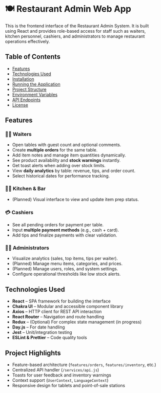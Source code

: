 # 🍽️ Restaurant Admin Web App

This is the frontend interface of the Restaurant Admin System. It is built using React and provides role-based access for staff such as waiters, kitchen personnel, cashiers, and administrators to manage restaurant operations effectively.

## Table of Contents

- [Features](#features)
- [Technologies Used](#technologies-used)
- [Installation](#installation)
- [Running the Application](#running-the-application)
- [Project Structure](#project-structure)
- [Environment Variables](#environment-variables)
- [API Endpoints](#api-endpoints)
- [License](#license)

## Features

### 👨‍🍳 Waiters
- Open tables with guest count and optional comments.
- Create **multiple orders** for the same table.
- Add item notes and manage item quantities dynamically.
- See product availability and **stock warnings** instantly.
- Get toast alerts when adding over stock limits.
- View **daily analytics** by table: revenue, tips, and order count.
- Select historical dates for performance tracking.

### 🧑‍🍳 Kitchen & Bar
- (Planned) Visual interface to view and update item prep status.

### 💳 Cashiers
- See all pending orders for payment per table.
- Input **multiple payment methods** (e.g., cash + card).
- Add tips and finalize payments with clear validation.

### 🧑‍💼 Administrators
- Visualize analytics (sales, top items, tips per waiter).
- (Planned) Manage menu items, categories, and prices.
- (Planned) Manage users, roles, and system settings.
- Configure operational thresholds like low stock alerts.

## Technologies Used

- **React** – SPA framework for building the interface
- **Chakra UI** – Modular and accessible component library
- **Axios** – HTTP client for REST API interaction
- **React Router** – Navigation and route handling
- **Redux** – (Optional) For complex state management (in progress)
- **Day.js** – For date handling
- **Jest** – Unit/integration testing
- **ESLint & Prettier** – Code quality tools

## Project Highlights

- Feature-based architecture (`features/orders`, `features/inventory`, etc.)
- Centralized API handler (`/services/api.js`)
- Toasts for user feedback and inventory warnings
- Context support (`UserContext`, `LanguageContext`)
- Responsive design for tablets and point-of-sale stations
